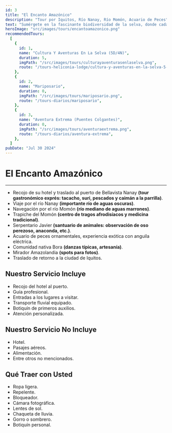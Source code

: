 ```yaml
---
id: 3
title: "El Encanto Amazónico"
description: "Tour por Iquitos, Río Nanay, Río Momón, Acuario de Peces"
text: "Sumérgete en la fascinante biodiversidad de la selva, donde cada rincón revela maravillas naturales y encuentros inolvidables con la fauna local."
heroImage: "src/images/tours/encantoamazonico.png"
recommendedTours:
  [
    {
      id: 1,
      name: "Cultura Y Aventuras En La Selva (5D/4N)",
      duration: 5,
      imgPath: "/src/images/tours/culturayaventurasenlaselva.png",
      route: "/tours-heliconia-lodge/cultura-y-aventuras-en-la-selva-5-dias-4-noches",
    },
    {
      id: 2,
      name: "Mariposario",
      duration: 0,
      imgPath: "/src/images/tours/mariposario.png",
      route: "/tours-diarios/mariposario",
    },
    {
      id: 3,
      name: "Aventura Extrema (Puentes Colgantes)",
      duration: 0,
      imgPath: "/src/images/tours/aventuraextrema.png",
      route: "/tours-diarios/aventura-extrema",
    },
  ]
pubDate: "Jul 30 2024"
---
```


# El Encanto Amazónico

---

- Recojo de su hotel y traslado al puerto de Bellavista Nanay **(tour gastronómico exprés: tacacho, suri, pescados y caimán a la parrilla)**.
- Viaje por el río Nanay **(importante río de aguas oscuras)**.
- Navegación por el río Momón **(río mediano de aguas marrones)**.
- Trapiche del Momón **(centro de tragos afrodisíacos y medicina tradicional)**.
- Serpentario Javier **(santuario de animales: observación de oso perezoso, anaconda, etc.)**.
- Acuario de peces ornamentales, experiencia exótica con anguila eléctrica.
- Comunidad nativa Bora **(danzas típicas, artesanía)**.
- Mirador Amazolandia **(spots para fotos)**.
- Traslado de retorno a la ciudad de Iquitos.

## Nuestro Servicio Incluye

- Recojo del hotel al puerto.
- Guía profesional.
- Entradas a los lugares a visitar.
- Transporte fluvial equipado.
- Botiquín de primeros auxilios.
- Atención personalizada.

## Nuestro Servicio No Incluye

- Hotel.
- Pasajes aéreos.
- Alimentación.
- Entre otros no mencionados.

## Qué Traer con Usted

- Ropa ligera.
- Repelente.
- Bloqueador.
- Cámara fotográfica.
- Lentes de sol.
- Chaqueta de lluvia.
- Gorro o sombrero.
- Botiquín personal.
